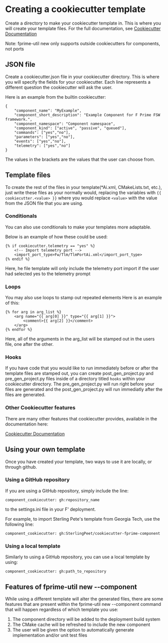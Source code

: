 # Creating a cookiecutter template

Create a directory to make your cookiecutter template in. This is where you will create your template 
files. For the full documentation, see [Cookiecutter Documentation](https://cookiecutter.readthedocs.io/en/1.7.2/index.html)

Note: fprime-util new only supports outside cookiecutters for components, not ports

## JSON file
Create a cookiecutter.json file in your cookiecutter directory. This is where you will specify the 
fields for your cookiecutter. Each line represents a different question the cookiecutter will ask 
the user.

Here is an example from the builtin cookiecutter:

```
{
    "component_name": "MyExample",
    "component_short_description": "Example Component for F Prime FSW framework.",
    "component_namespace": "Component namespace",
    "component_kind": ["active", "passive", "queued"],
    "commands": ["yes","no"],
    "parameters": ["yes","no"],
    "events": ["yes","no"],
    "telemetry": ["yes","no"]
}
```

The values in the brackets are the values that the user can choose from.

## Template files

To create the rest of the files in your template(*Ai.xml, CMakeLists.txt, etc.), just write these
files as your normally would, replacing the variables with `{{ cookiecutter.<value> }}` where you would
replace `<value>` with the value from the JSON file that you are using.

### Conditionals

You can also use conditionals to make your templates more adaptable.

Below is an example of how these could be used:

```
{% if cookiecutter.telemetry == "yes" %}
    <!-- Import telemetry port -->
    <import_port_type>Fw/Tlm/TlmPortAi.xml</import_port_type>
{% endif %}
```

Here, he file template will only include the telemetry port import if the user had selected yes
to the telemetry prompt

### Loops

You may also use loops to stamp out repeated elements Here is an example of this:

```    
{% for arg in arg_list %}
    <arg name="{{ arg[0] }}" type="{{ arg[1] }}">
        <comment>{{ arg[2] }}</comment>
    </arg>
{% endfor %}
```

Here, all of the arguments in the arg_list will be stamped out in the users file, one after
the other.

### Hooks

If you have code that you would like to run immediately before or after the template files
are stamped out, you can create post_gen_project.py and pre_gen_project.py files inside of a directory
titled `hooks` within your cookiecutter directory. The pre_gen_project.py will run right before 
your files are generated and the post_gen_project.py will run immediatly after the files are generated.

### Other Cookiecutter features

There are many other features that cookiecutter provides, available in the documentation here:

[Cookiecutter Documentation](https://cookiecutter.readthedocs.io/en/1.7.2/index.html)

## Using your own template

Once you have created your template, two ways to use it are locally, or through github.

### Using a GitHub repository

If you are using a GitHub repository, simply include the line:

```
component_cookiecutter: gh:repository_name
```

to the settings.ini file in your F' deployment.

For example, to import Sterling Pete's template from Georgia Tech, use the following line:

```
component_cookiecutter: gh:SterlingPeet/cookiecutter-fprime-component
```

### Using a local template

Similarly to using a GitHub repository, you can use a local template by using:

```
component_cookiecutter: gh:path_to_repository
```

## Features of fprime-util new --component

While using a different template will alter the generated files, there are some 
features that are present within the fprime-util new --component command that
will happen regardless of which template you use:

1. The component directory will be added to the deployment build system
2. The CMake cache will be refreshed to include the new component
3. The user will be given the option to automatically generate implementation and/or unit test files